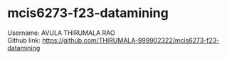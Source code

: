 # mcis6273-f23-datamining
Username: AVULA THIRUMALA RAO<br>
Github link: https://github.com/THIRUMALA-999902322/mcis6273-f23-datamining</br>
